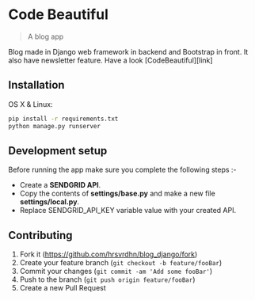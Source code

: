# Code Beautiful
> A blog app

Blog made in Django web framework in backend and Bootstrap in front. It also have newsletter feature. Have a look [CodeBeautiful][link]

## Installation

OS X & Linux:

```sh
pip install -r requirements.txt
python manage.py runserver
```

## Development setup

Before running the app make sure you complete the following steps :-<br>
* Create a <strong>SENDGRID API</strong>.
* Copy the contents of <strong>settings/base.py</strong> and make a new file <strong>settings/local.py</strong>.
* Replace SENDGRID_API_KEY variable value with your created API.

## Contributing

1. Fork it (<https://github.com/hrsvrdhn/blog_django/fork>)
2. Create your feature branch (`git checkout -b feature/fooBar`)
3. Commit your changes (`git commit -am 'Add some fooBar'`)
4. Push to the branch (`git push origin feature/fooBar`)
5. Create a new Pull Request


[wiki]: https://code-beautiful.herokuapp.com